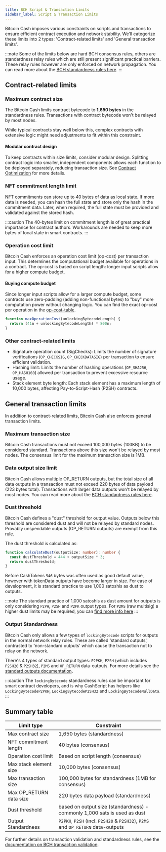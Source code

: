 ```yaml
---
title: BCH Script & Transaction Limits
sidebar_label: Script & Transaction Limits
---
```


Bitcoin Cash imposes various constraints on scripts and transactions to ensure efficient contract execution and network stability. We'll categorize these limits into 2 types: 'Contract-related limits' and 'General transaction limits'.

:::note
Some of the limits below are hard BCH consensus rules, others are standardness relay rules which are still present significant practical barriers. These relay rules however are only enforced on network propagation. You can read more about the [BCH standardness rules here][standardness-docs].
:::

## Contract-related limits

### Maximum contract size

The Bitcoin Cash limits contract bytecode to **1,650 bytes** in the standardness rules. Transactions with contract bytecode won't be relayed by most nodes.

While typical contracts stay well below this, complex contracts with extensive logic might need adjustments to fit within this constraint.

#### Modular contract design

To keep contracts within size limits, consider modular design. Splitting contract logic into smaller, independent components allows each function to be deployed separately, reducing transaction size. See [Contract Optimization](/docs/guides/optimization) for more details.

### NFT commitment length limit

NFT commitments can store up to 40 bytes of data as local state. If more data is needed, you can hash the full state and store only the hash in the commitment data. Later, when required, the full state must be provided and validated against the stored hash.

:::caution
The 40-bytes limit on commitment length is of great practical importance for contract authors. Workarounds are needed to keep more bytes of local state in smart contracts.
:::

### Operation cost limit

Bitcoin Cash enforces an operation cost limit (op-cost) per transaction input. This determines the computational budget available for operations in a contract. The op-cost is based on script length: longer input scripts allow for a higher compute budget.

#### Buying compute budget

Since longer input scripts allow for a larger compute budget, some contracts use zero-padding (adding non-functional bytes) to "buy" more computation power without changing logic. You can find the exact op-cost per operation in the [op-cost-table][op-cost-table].

```ts
function maxOperationCost(unlockingBytecodeLength) {
  return (41n + unlockingBytecodeLength) * 800n;
}
```

### Other contract-related limits

- Signature operation count (SigChecks): Limits the number of signature verifications (`OP_CHECKSIG`, `OP_CHECKDATASIG`) per transaction to ensure efficient validation.
- Hashing limit: Limits the number of hashing operations (`OP_SHA256`, `OP_HASH160`) allowed per transaction to prevent excessive resource usage.
- Stack element byte length: Each stack element has a maximum length of 10,000 bytes, affecting Pay-to-Script-Hash (P2SH) contracts.

## General transaction limits

In addition to contract-related limits, Bitcoin Cash also enforces general transaction limits.

### Maximum transaction size

Bitcoin Cash transactions must not exceed 100,000 bytes (100KB) to be considered standard. Transactions above this size won't be relayed by most nodes. The consensus limit for the maximum transaction size is 1MB.

### Data output size limit

Bitcoin Cash allows multiple OP_RETURN outputs, but the total size of all data outputs in a transaction must not exceed 220 bytes of data payload (223 bytes total). Transactions with larger data outputs won't be relayed by most nodes. You can read more about the [BCH standardness rules here][standard-outputs-docs].

### Dust threshold

Bitcoin Cash defines a "dust" threshold for output value. Outputs below this threshold are considered dust and will not be relayed by standard nodes. Provably unspendable outputs (OP_RETURN outputs) are exempt from this rule.

The dust threshold is calculated as:

```ts
function calculateDust(outputSize: number): number {
  const dustThreshold = 444 + outputSize * 3;
  return dustThreshold;
}
```

Before CashTokens `546` bytes was often used as good default value, however with tokenData outputs have become larger in size.
For ease of development, it is standard practice to use 1,000 satoshis as dust to outputs.

:::note
The standard practice of 1,000 satoshis as dust amount for outputs is only considering `P2PH`, `P2SH` and `P2PK` output types.
For `P2MS` (raw multisig) a higher dust limits may be required, you can [find more info here][info-dust-limit]
:::

### Output Standardness

Bitcoin Cash only allows a few types of `lockingBytecode` scripts for outputs in the normal network relay rules. These are called 'standard outputs', contrasted to 'non-standard outputs' which cause the transaction not to relay on the network.

There's 4 types of standard output types: `P2PKH`, `P2SH` (which includes `P2SH20` & `P2SH32`), `P2MS` and `OP_RETURN` data-outputs. For more details see the [standard outputs documentation][standard-outputs-docs].

:::caution
The `lockingBytecode` standardness rules can be important for smart contract developers, and is why CashScript has helpers like `LockingBytecodeP2PKH`, `LockingBytecodeP2SH32` and `LockingBytecodeNullData`.
:::

## Summary table

| Limit type | Constraint |
|------------|-------------|
| Max contract size | 1,650 bytes (standardness) |
| NFT commitment length | 40 bytes (consensus) |
| Operation cost limit | Based on script length (consensus) |
| Max stack element size | 10,000 bytes (consensus) |
| Max transaction size | 100,000 bytes for standardness (1MB for consensus) |
| Max OP_RETURN data size | 220 bytes data payload  (standardness) |
| Dust threshold | based on output size (standardness) - commonly 1,000 sats is used as dust |
| Output Standardness | `P2PKH`, `P2SH` (incl. `P2SH20` & `P2SH32`), `P2MS` and `OP_RETURN` data-outputs|

For further details on transaction validation and standardness rules, see the [documentation on BCH transaction validation][standardness-docs].

[op-cost-table]: https://github.com/bitjson/bch-vm-limits/blob/master/operation-costs.md
[standardness-docs]: https://documentation.cash/protocol/blockchain/transaction-validation/network-level-validation-rules#standard-transactions.html
[standard-outputs-docs]: https://documentation.cash/protocol/blockchain/transaction/locking-script.html
[info-dust-limit]: https://bitcoincashresearch.org/t/friday-night-challenge-worst-case-dust/1181/2
